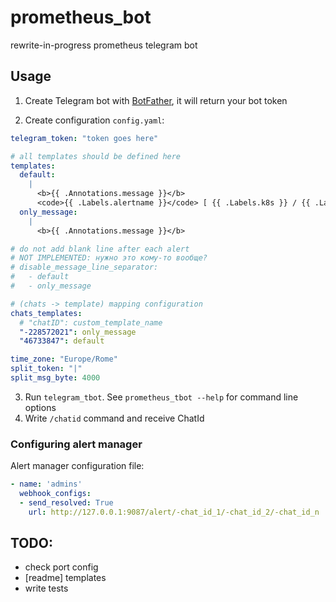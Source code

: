 # prometheus_bot

rewrite-in-progress prometheus telegram bot

## Usage

1. Create Telegram bot with [BotFather](https://t.me/BotFather), it will return your bot token

2. Create configuration `config.yaml`:

```yml
telegram_token: "token goes here"

# all templates should be defined here
templates:
  default:
    |
      <b>{{ .Annotations.message }}</b>
      <code>{{ .Labels.alertname }}</code> [ {{ .Labels.k8s }} / {{ .Labels.severity }} ]
  only_message:
    |
      <b>{{ .Annotations.message }}</b>

# do not add blank line after each alert
# NOT IMPLEMENTED: нужно это кому-то вообще?
# disable_message_line_separator:
#   - default
#   - only_message

# (chats -> template) mapping configuration
chats_templates:
  # "chatID": custom_template_name
  "-228572021": only_message
  "46733847": default

time_zone: "Europe/Rome"
split_token: "|"    
split_msg_byte: 4000
```

3. Run ```telegram_tbot```. See ```prometheus_tbot --help``` for command line options
4. Write `/chatid` command and receive ChatId

### Configuring alert manager

Alert manager configuration file:

```yml
- name: 'admins'
  webhook_configs:
  - send_resolved: True
    url: http://127.0.0.1:9087/alert/-chat_id_1/-chat_id_2/-chat_id_n
```

## TODO:
- check port config
- [readme] templates
- write tests